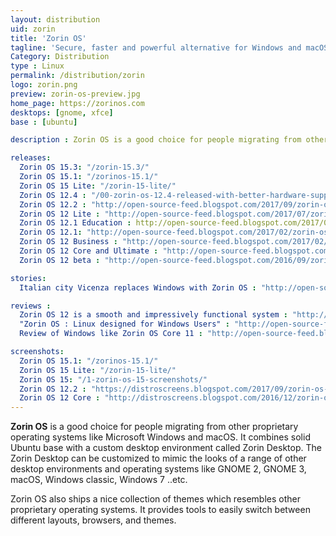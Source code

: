 ```yaml
---
layout: distribution
uid: zorin
title: 'Zorin OS'
tagline: 'Secure, faster and powerful alternative for Windows and macOS'
Category: Distribution
type : Linux
permalink: /distribution/zorin
logo: zorin.png
preview: zorin-os-preview.jpg
home_page: https://zorinos.com
desktops: [gnome, xfce]
base : [ubuntu]

description : Zorin OS is a good choice for people migrating from other proprietary operating systems like Microsoft Windows and macOS. Stories and reviews on Zorin OS

releases:
  Zorin OS 15.3: "/zorin-15.3/"
  Zorin OS 15.1: "/zorinos-15.1/"
  Zorin OS 15 Lite: "/zorin-15-lite/"
  Zorin OS 12.4 : "/00-zorin-os-12.4-released-with-better-hardware-support/"
  Zorin OS 12.2 : "http://open-source-feed.blogspot.com/2017/09/zorin-os-122-released-with-performance.html"
  Zorin OS 12 Lite : "http://open-source-feed.blogspot.com/2017/07/zorin-os-12-lite-released-with.html"
  Zorin OS 12.1 Education : http://open-source-feed.blogspot.com/2017/03/zorin-os-121-education-flavor-released.html
  Zorin OS 12.1: "http://open-source-feed.blogspot.com/2017/02/zorin-os-121-released-with-linux-kernel.html"
  Zorin OS 12 Business : "http://open-source-feed.blogspot.com/2017/02/zorin-os-12-business-edition-released.html"
  Zorin OS 12 Core and Ultimate : "http://open-source-feed.blogspot.com/2016/11/zorin-os-12-core-and-ultimate-editions.html"
  Zorin OS 12 beta : "http://open-source-feed.blogspot.com/2016/09/zorin-os-12-beta-released-with-zorin.html"

stories:
  Italian city Vicenza replaces Windows with Zorin OS : "http://open-source-feed.blogspot.com/2016/05/italian-city-vicenza-replaces-windows.html"

reviews :
  Zorin OS 12 is a smooth and impressively functional system : "http://open-source-feed.blogspot.com/2016/12/zorin-os-12-is-smooth-and-impressively.html"
  "Zorin OS : Linux designed for Windows Users" : "http://open-source-feed.blogspot.com/2016/04/zorin-os-linux-designed-for-windows.html"
  Review of Windows like Zorin OS Core 11 : "http://open-source-feed.blogspot.com/2016/02/review-of-windows-like-zorin-os-core-11.html"

screenshots:
  Zorin OS 15.1: "/zorinos-15.1/"
  Zorin OS 15 Lite: "/zorin-15-lite/"
  Zorin OS 15: "/1-zorin-os-15-screenshots/"
  Zorin OS 12.2 : "https://distroscreens.blogspot.com/2017/09/zorin-os-122-screenshots.html"
  Zorin OS 12 Core : "http://distroscreens.blogspot.com/2016/12/zorin-os-12-core-screenshots.html"
---
```


**Zorin OS** is a good choice for people migrating from other proprietary operating systems like Microsoft Windows and macOS. It combines solid Ubuntu base with a custom desktop environment called Zorin Desktop. The Zorin Desktop can be customized to mimic the looks of a range of other desktop environments and operating systems like GNOME 2, GNOME 3, macOS, Windows classic, Windows 7 ..etc.

Zorin OS also ships a nice collection of themes which resembles other proprietary operating systems. It provides tools to easily switch between different layouts, browsers, and themes.